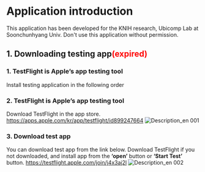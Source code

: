 # Application introduction
This application has been developed for the KNIH research, Ubicomp Lab at Soonchunhyang Univ.
Don't use this application without permission.

## 1. Downloading testing app<span style="color:red">(expired)</span>
### 1. TestFlight is Apple’s app testing tool
Install testing application in the following order
### 2. TestFlight is Apple’s app testing tool
Download TestFlight in the app store.
https://apps.apple.com/kr/app/testflight/id899247664
![Description_en 001](https://github.com/DHIGHSOUL/UbicompLab-KNIH_iOSDataCollection/assets/73047755/dbbdf275-8b1d-4aca-acc3-eec849a6c084)
### 3. Download test app
You can download test app from the link below.
Download TestFlight if you not downloaded, and install app from the **‘open’** button or **‘Start Test’** button.
https://testflight.apple.com/join/j4x3aj2l
![Description_en 002](https://github.com/DHIGHSOUL/UbicompLab-KNIH_iOSDataCollection/assets/73047755/54bb5c14-c6ee-4a49-a7b1-ef51bc809961)

